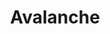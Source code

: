 ---
title: Avalanche
description: "Interact with DSA on smart contract leve"
position: 3
category: "Resolvers"
---